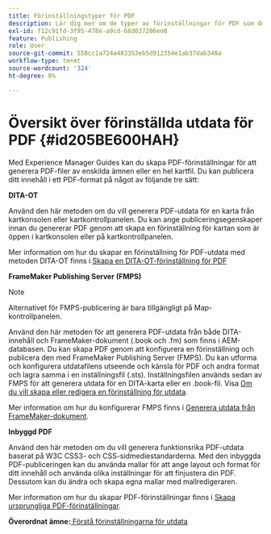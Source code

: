 ```yaml
---
title: Förinställningstyper för PDF
description: Lär dig mer om de typer av förinställningar för PDF som du kan skapa med Adobe Experience Manager Guides.
exl-id: f12c91fd-3f95-478e-a9cd-68d037206ee8
feature: Publishing
role: User
source-git-commit: 558cc1a724a483353eb5d912354e1ab37dab348a
workflow-type: tm+mt
source-wordcount: '324'
ht-degree: 0%

---
```


# Översikt över förinställda utdata för PDF {#id205BE600HAH}

Med Experience Manager Guides kan du skapa PDF-förinställningar för att generera PDF-filer av enskilda ämnen eller en hel kartfil. Du kan publicera ditt innehåll i ett PDF-format på något av följande tre sätt:

**DITA-OT**

Använd den här metoden om du vill generera PDF-utdata för en karta från kartkonsolen eller kartkontrollpanelen. Du kan ange publiceringsegenskaper innan du genererar PDF genom att skapa en förinställning för kartan som är öppen i kartkonsolen eller på kartkontrollpanelen.

Mer information om hur du skapar en förinställning för PDF-utdata med metoden DITA-OT finns i [Skapa en DITA-OT-förinställning för PDF](./generate-output-pdf-dita-ot.md)

**FrameMaker Publishing Server (FMPS)**

>[!NOTE]
>
> Alternativet för FMPS-publicering är bara tillgängligt på Map-kontrollpanelen.

Använd den här metoden för att generera PDF-utdata från både DITA-innehåll och FrameMaker-dokument (.book och .fm) som finns i AEM-databasen. Du kan skapa PDF genom att konfigurera en förinställning och publicera den med FrameMaker Publishing Server (FMPS). Du kan utforma och konfigurera utdatafilens utseende och känsla för PDF och andra format och lagra samma i en inställningsfil (.sts). Inställningsfilen används sedan av FMPS för att generera utdata för en DITA-karta eller en .book-fil. Visa [Om du vill skapa eller redigera en förinställning för utdata](../user-guide/generate-output-understand-presets.md).

Mer information om hur du konfigurerar FMPS finns i [Generera utdata från FrameMaker-dokument](../user-guide/fm-output-generatation.md).

**Inbyggd PDF**

Använd den här metoden om du vill generera funktionsrika PDF-utdata baserat på W3C CSS3- och CSS-sidmediestandarderna. Med den inbyggda PDF-publiceringen kan du använda mallar för att ange layout och format för ditt innehåll och använda olika inställningar för att finjustera din PDF. Dessutom kan du ändra och skapa egna mallar med mallredigeraren.

Mer information om hur du skapar PDF-förinställningar finns i [Skapa ursprungliga PDF-förinställningar](../web-editor/native-pdf-web-editor.md).





**Överordnat ämne:**&#x200B;[&#x200B; Förstå förinställningarna för utdata](generate-output-understand-presets.md)

